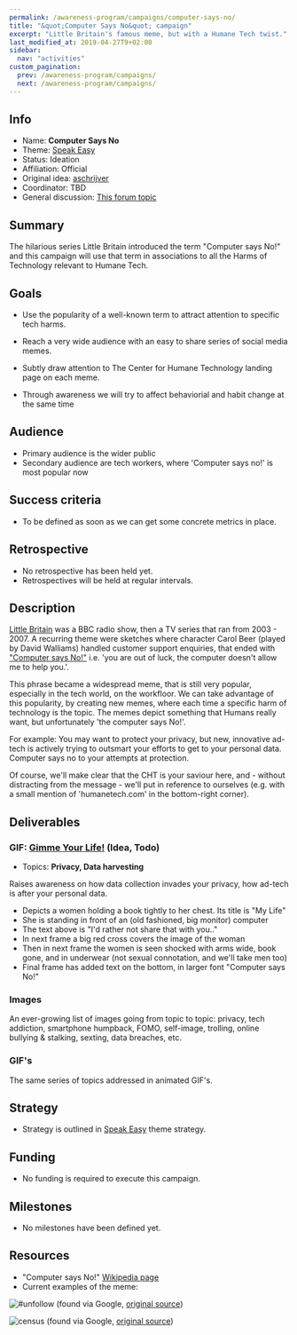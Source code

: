 ```yaml
---
permalink: /awareness-program/campaigns/computer-says-no/
title: "&quot;Computer Says No&quot; campaign"
excerpt: "Little Britain's famous meme, but with a Humane Tech twist."
last_modified_at: 2019-04-27T9+02:00
sidebar:
  nav: "activities"
custom_pagination:
  prev: /awareness-program/campaigns/
  next: /awareness-program/campaigns/
---
```


<!-- Please fill in the information below each header according to the instructions.

       - Do NOT remove section headers. Instead add the placeholder text if the section is not needed.
       - You can leave the comments. They can be helpful when editing the issue later on.
       - Replace brackets with appropriate information (unless part of a link), leaving formatting intact.
       - The non-comments texts below provide examples, unless they are placeholder text

    Note: You will not be wasting your time documenting all this. The information in this issue
          should be copied to the Campaign README.md after your feedback is incorporated.
-->

## Info 

<!-- Provide short name that reflects the gist of the campaign, used as working title.
      Also add the link to community forum topic that is used for general discussion. -->

- Name: **Computer Says No**
- Theme: [Speak Easy](/awareness-program/campaign-themes/speak-easy/)
- Status: Ideation
- Affiliation: Official
- Original idea: [aschrijver](https://community.humanetech.com/u/aschrijver/summary) 
- Coordinator: TBD
- General discussion: [This forum topic](https://community.humanetech.com/t/2845)

## Summary 

<!-- Clear and concise explanation in 1-3 lines of text. -->

The hilarious series Little Britain introduced the term "Computer says No!" and this campaign will use that term in associations to all the Harms of Technology relevant to Humane Tech.

## Goals

<!-- Bullet list of the intended effects of the campaign, separated by empty lines. -->

- Use the popularity of a well-known term to attract attention to specific tech harms.

- Reach a very wide audience with an easy to share series of social media memes.

- Subtly draw attention to The Center for Humane Technology landing page on each meme.

- Through awareness we will try to affect behaviorial and habit change at the same time

## Audience

<!-- The demographic audience the campaign is targeted to. -->

- Primary audience is the wider public
- Secondary audience are tech workers, where 'Computer says no!' is most popular now

## Success criteria

<!-- (optional) Bullet list detailing how success is measured. -->

- To be defined as soon as we can get some concrete metrics in place.

## Retrospective

<!-- (optional) Analysis of results after campaign has ended, to see if success criteria were met, and to learn lessons for future campaigns. Use the placeholder text is no retrospective was held yet. Add a date indicator if possible (e.g. 'after 3 months', '24-11-2018'). -->

- No retrospective has been held yet.
- Retrospectives will be held at regular intervals.

## Description

<!-- A longer, more elaborate description (one or more paragraphs of text) -->

[Little Britain](https://en.wikipedia.org/wiki/Little_Britain) was a BBC radio show, then a TV series that ran from 2003 - 2007. A recurring theme were sketches where character Carol Beer (played by David Walliams) handled customer support enquiries, that ended with ["Computer says No!"](https://en.wikipedia.org/wiki/Computer_says_no) i.e. 'you are out of luck, the computer doesn't allow me to help you.'.

This phrase became a widespread meme, that is still very popular, especially in the tech world, on the workfloor. We can take advantage of this popularity, by creating new memes, where each time a specific harm of technology is the topic. The memes depict something that Humans really want, but unfortunately 'the computer says No!'.

For example: You may want to protect your privacy, but new, innovative ad-tech is actively trying to outsmart your efforts to get to your personal data. Computer says no to your attempts at protection.

Of course, we'll make clear that the CHT is your saviour here, and - without distracting from the message - we'll put in reference to ourselves (e.g. with a small mention of 'humanetech.com' in the bottom-right corner).

## Deliverables

<!-- Sub-headers with the planned deliverables and their summaries. Update this later to reflect changes.  The second sub-header gives an example. -->

### GIF: [Gimme Your Life!](#) (Idea, Todo)

- Topics: **Privacy, Data harvesting**

Raises awareness on how data collection invades your privacy, how ad-tech is after your personal data.

- Depicts a women holding a book tightly to her chest. Its title is "My Life"
- She is standing in front of an (old fashioned, big monitor) computer
- The text above is "I'd rather not share that with you.."
- In next frame a big red cross covers the image of the woman
- Then in next frame the women is seen shocked with arms wide, book gone, and in underwear (not sexual connotation, and we'll take men too)
- Final frame has added text on the bottom, in larger font "Computer says No!"

### Images

An ever-growing list of images going from topic to topic: privacy, tech addiction, smartphone humpback, FOMO, self-image, trolling, online bullying & stalking, sexting, data breaches, etc.

### GIF's

The same series of topics addressed in animated GIF's.

## Strategy

<!-- Outline the (draft) strategy required to attain the success criteria (one or more paragraphs of text, use formatting - like lists - where appropriate). Use this placeholder text if this section is not needed:

- This campaign does not require a strategy. Strategy is defined on the Theme, or in Deliverables.
 -->

- Strategy is outlined in [Speak Easy](/awareness-program/campaign-themes/speak-easy/#strategy) theme strategy.

## Funding

<!-- (optional) Financial requirements, required budget, ways to obtain funds (keep it short, couple of paragraphs, some bullets). If necessary link to separate detailed funding document. Use the placeholder text if no funding is required. -->

- No funding is required to execute this campaign. 

## Milestones

<!-- (optional) Bullet list of past and future milestones for the campaign. Or placeholder bullet "No milestones have been defined." -->

- No milestones have been defined yet.

## Resources

<!-- (optional) Links to relevant folders, files and external information, or leave the placeholder text. -->

- "Computer says No!" [Wikipedia page](https://en.wikipedia.org/wiki/Computer_says_no)
- Current examples of the meme:

![#unfollow](https://scontent-dfw5-1.cdninstagram.com/vp/0780bfb600b773a79a02f136bdfabade/5C3FB4B0/t51.2885-15/e35/s480x480/41085301_333240914113559_1424609231741331940_n.jpg)
(found via Google, [original source](https://www.webstagram.pro/computersaysno))

![census](https://i.imgflip.com/18npfb.jpg)
(found via Google, [original source](https://imgflip.com/memegenerator/75007088/Carol-Beer-Computer-Says-No-Little-Britian))